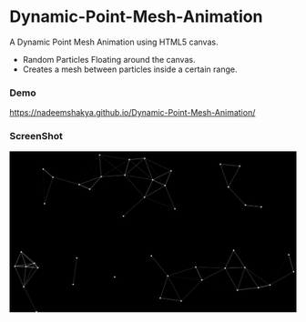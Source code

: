 # Dynamic-Point-Mesh-Animation
A Dynamic Point Mesh Animation using HTML5 canvas.

* Random Particles Floating around the canvas.
* Creates a mesh between particles inside a certain range.
### Demo
<https://nadeemshakya.github.io/Dynamic-Point-Mesh-Animation/>
### ScreenShot
<img src = "screenshot.png" />

